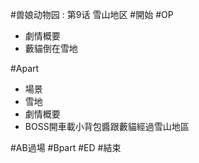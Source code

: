 #兽娘动物园 : 第9话 雪山地区
#開始
#OP
* 劇情概要
 * 藪貓倒在雪地

#Apart
* 場景
 * 雪地
* 劇情概要
 * BOSS開車載小背包醬跟藪貓經過雪山地區
 
#AB過場
#Bpart
#ED
#結束